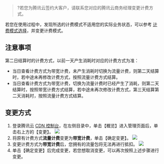>?若您为腾讯云签约大客户，请联系您对应的腾讯云商务经理变更计费方式。

若您在使用过程中，发现所选的计费模式不适用您的实际业务状态，可以参考 [计费模式选择](https://intl.cloud.tencent.com/document/product/228/2949)，并变更计费模式。

## 注意事项
第二日结算时的计费方式，以前一天产生消耗时对应的计费方式为准：
+ 当日查看计费方式为带宽计费，未产生消耗时切换为流量计费，则第二天结算时，若中途未再修改计费方式，按照流量计费方式结算。
+ 当日查看计费方式为带宽计费，切换为流量计费时已经产生了消耗，则第二天结算时，按照带宽计费方式结算，若中途未再次修改计费方式，第三天结算第二天消耗时，按照流量计费方式结算。

## 变更方式
1. 登录腾讯云 [CDN 控制台](https://console.cloud.tencent.com/cdn)，在左侧目录中，单击【概览】进入管理页面后，单击右上方的【变更】。
 ![](https://main.qcloudimg.com/raw/11ba290746b4ed66736119d94175e367.png)
2. 将原有计费方式**流量计费**变更为**带宽计费**，单击【确定变更】。
![](https://main.qcloudimg.com/raw/f611bf8653bce37ace29e99ebbb75f7b.png)
3. 变更计费方式为**带宽计费**后，您拥有的流量包将无法再进行抵扣。
![](https://main.qcloudimg.com/raw/ea7c507ae6aa4399caff71091e1331bf.png)
4. 单击【确定变更】后完成变更，若您想取消变更，可以再次按照上述步骤进行变更。

